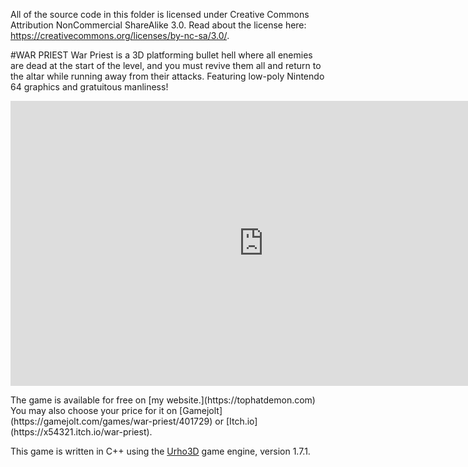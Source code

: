 All of the source code in this folder is licensed under Creative Commons Attribution NonCommercial ShareAlike 3.0.
Read about the license here: https://creativecommons.org/licenses/by-nc-sa/3.0/.

#WAR PRIEST
War Priest is a 3D platforming bullet hell where all enemies are dead at the start of the level, and you must revive them all and return to the altar while running away from their attacks. Featuring low-poly Nintendo 64 graphics and gratuitous manliness!
<p class="embed-responsive embed-responsive-16by9">
  <iframe width="810" height="456" src="https://www.youtube.com/embed/jF7begkccTY" frameborder="0" allow="accelerometer; autoplay; encrypted-media; gyroscope; picture-in-picture" allowfullscreen></iframe>
</p>
The game is available for free on [my website.](https://tophatdemon.com)
You may also choose your price for it on [Gamejolt](https://gamejolt.com/games/war-priest/401729) or [Itch.io](https://x54321.itch.io/war-priest).

This game is written in C++ using the [Urho3D](https://urho3d.github.io/) game engine, version 1.7.1.


